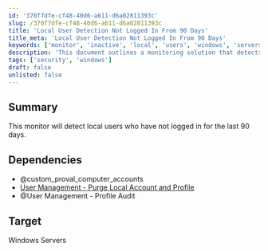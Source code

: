 ```yaml
---
id: '370f7dfe-cf48-40d6-a611-d6a02811393c'
slug: /370f7dfe-cf48-40d6-a611-d6a02811393c
title: 'Local User Detection Not Logged In From 90 Days'
title_meta: 'Local User Detection Not Logged In From 90 Days'
keywords: ['monitor', 'inactive', 'local', 'users', 'windows', 'servers']
description: 'This document outlines a monitoring solution that detects local users who have not logged in for the last 90 days on Windows servers. It includes dependencies and targets for effective user management.'
tags: ['security', 'windows']
draft: false
unlisted: false
---
```


## Summary

This monitor will detect local users who have not logged in for the last 90 days.

## Dependencies

- @custom_proval_computer_accounts
- [User Management - Purge Local Account and Profile](/docs/45074a99-85a8-4e7f-bda4-775697504bad)
- @User Management - Profile Audit

## Target

Windows Servers


